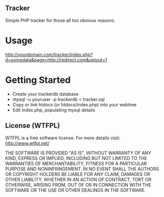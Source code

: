 ## Tracker

Simple PHP tracker for those all too obvious reasons.

# Usage

http://yourdomain.com/tracker/index.php?d=somedata&page=http://redirect.com&optout=1

# Getting Started

* Create your trackerdb database
* mysql -u youruser -p trackerdb < tracker.sql
* Copy or link htdocs (or htdocs/index.php) into your webtree
* Edit index.php, populating mysql details

## License (WTFPL)

WTFPL is a free software license. For more details visit: http://www.wtfpl.net/

THE SOFTWARE IS PROVIDED "AS IS", WITHOUT WARRANTY OF ANY KIND, EXPRESS OR
IMPLIED, INCLUDING BUT NOT LIMITED TO THE WARRANTIES OF MERCHANTABILITY,
FITNESS FOR A PARTICULAR PURPOSE AND NONINFRINGEMENT. IN NO EVENT SHALL THE
AUTHORS OR COPYRIGHT HOLDERS BE LIABLE FOR ANY CLAIM, DAMAGES OR OTHER
LIABILITY, WHETHER IN AN ACTION OF CONTRACT, TORT OR OTHERWISE, ARISING FROM,
OUT OF OR IN CONNECTION WITH THE SOFTWARE OR THE USE OR OTHER DEALINGS IN
THE SOFTWARE.

